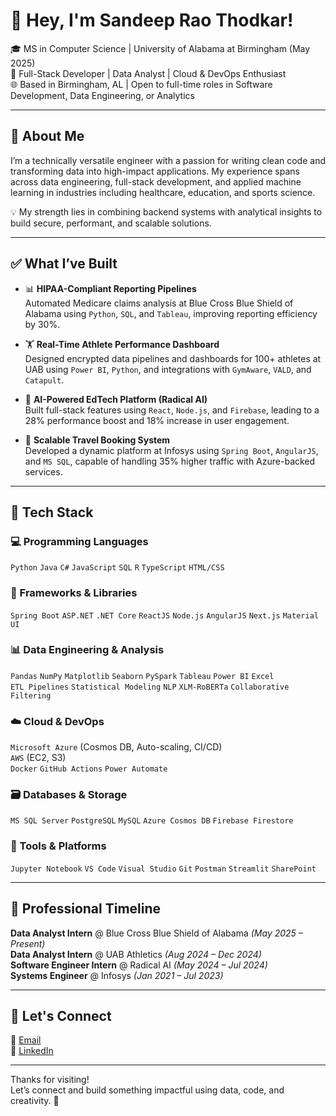# 👋 Hey, I'm Sandeep Rao Thodkar!

🎓 MS in Computer Science | University of Alabama at Birmingham (May 2025)  
🔧 Full-Stack Developer | Data Analyst | Cloud & DevOps Enthusiast  
🌐 Based in Birmingham, AL | Open to full-time roles in Software Development, Data Engineering, or Analytics

---

## 🚀 About Me

I’m a technically versatile engineer with a passion for writing clean code and transforming data into high-impact applications. My experience spans across data engineering, full-stack development, and applied machine learning in industries including healthcare, education, and sports science.

💡 My strength lies in combining backend systems with analytical insights to build secure, performant, and scalable solutions.

---

## ✅ What I’ve Built

- 📊 **HIPAA-Compliant Reporting Pipelines**  
  Automated Medicare claims analysis at Blue Cross Blue Shield of Alabama using `Python`, `SQL`, and `Tableau`, improving reporting efficiency by 30%.

- 🏋️ **Real-Time Athlete Performance Dashboard**  
  Designed encrypted data pipelines and dashboards for 100+ athletes at UAB using `Power BI`, `Python`, and integrations with `GymAware`, `VALD`, and `Catapult`.

- 🧠 **AI-Powered EdTech Platform (Radical AI)**  
  Built full-stack features using `React`, `Node.js`, and `Firebase`, leading to a 28% performance boost and 18% increase in user engagement.

- 🧳 **Scalable Travel Booking System**  
  Developed a dynamic platform at Infosys using `Spring Boot`, `AngularJS`, and `MS SQL`, capable of handling 35% higher traffic with Azure-backed services.

---

## 🧰 Tech Stack

### 💻 Programming Languages  
`Python` `Java` `C#` `JavaScript` `SQL` `R` `TypeScript` `HTML/CSS`

### 🧱 Frameworks & Libraries  
`Spring Boot` `ASP.NET` `.NET Core` `ReactJS` `Node.js` `AngularJS` `Next.js` `Material UI`

### 📊 Data Engineering & Analysis  
`Pandas` `NumPy` `Matplotlib` `Seaborn` `PySpark` `Tableau` `Power BI` `Excel`  
`ETL Pipelines` `Statistical Modeling` `NLP` `XLM-RoBERTa` `Collaborative Filtering`

### ☁️ Cloud & DevOps  
`Microsoft Azure` (Cosmos DB, Auto-scaling, CI/CD)  
`AWS` (EC2, S3)  
`Docker` `GitHub Actions` `Power Automate`

### 🗃️ Databases & Storage  
`MS SQL Server` `PostgreSQL` `MySQL` `Azure Cosmos DB` `Firebase Firestore`

### 🧪 Tools & Platforms  
`Jupyter Notebook` `VS Code` `Visual Studio` `Git` `Postman` `Streamlit` `SharePoint`

---

## 💼 Professional Timeline

**Data Analyst Intern** @ Blue Cross Blue Shield of Alabama *(May 2025 – Present)*  
**Data Analyst Intern** @ UAB Athletics *(Aug 2024 – Dec 2024)*  
**Software Engineer Intern** @ Radical AI *(May 2024 – Jul 2024)*  
**Systems Engineer** @ Infosys *(Jan 2021 – Jul 2023)*

---

## 🔗 Let's Connect

📧 [Email](mailto:sandeepthodkar@gmail.com)  
🔗 [LinkedIn](https://www.linkedin.com/in/thodkarsandeeprao/)  

---

Thanks for visiting!  
Let’s connect and build something impactful using data, code, and creativity. 🚀

